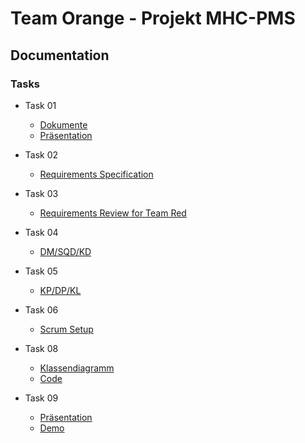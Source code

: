 # Team Orange - Projekt MHC-PMS

## Documentation

### Tasks

* Task 01
	* [Dokumente](https://github.com/soed2020-teamorange/ch.bfi.bti7081.s2020.orange/tree/master/doc/tasks/task_01)
	* [Präsentation](https://github.com/soed2020-teamorange/ch.bfi.bti7081.s2020.orange/blob/master/doc/tasks/task_01/07_presentation/task01.pdf)

* Task 02
	* [Requirements Specification](https://github.com/soed2020-teamorange/ch.bfh.bti7081.s2020.orange/tree/master/doc/tasks/task_02/requirements_specification_team_orange.pdf)
	
* Task 03
	* [Requirements Review for Team Red](https://github.com/soed2020-teamorange/ch.bfh.bti7081.s2020.orange/tree/master/doc/tasks/task_03/requirements_review_team_orange_for_team_red.pdf)

* Task 04
	* [DM/SQD/KD](https://github.com/soed2020-teamorange/ch.bfh.bti7081.s2020.orange/tree/master/doc/tasks/task_04/task04.pdf)
	
* Task 05
	* [KP/DP/KL](https://github.com/soed2020-teamorange/ch.bfh.bti7081.s2020.orange/tree/master/doc/tasks/task_05/task05.pdf)
	
* Task 06
	* [Scrum Setup](https://github.com/soed2020-teamorange/ch.bfh.bti7081.s2020.orange/blob/master/doc/tasks/task_06/documentation.md)
	
* Task 08
	* [Klassendiagramm](https://github.com/soed2020-teamorange/ch.bfh.bti7081.s2020.orange/blob/master/doc/tasks/task_08/task08.md)
	* [Code](https://github.com/soed2020-teamorange/ch.bfh.bti7081.s2020.orange/tree/master/src/main/java/ch/bfh/bti7081/s2020/orange)
	
* Task 09
	* [Präsentation](https://github.com/soed2020-teamorange/ch.bfi.bti7081.s2020.orange/blob/master/doc/tasks/task_09/task09.pdf)
	* [Demo](https://github.com/soed2020-teamorange/ch.bfi.bti7081.s2020.orange/blob/master/doc/tasks/task_09/demo.mov)